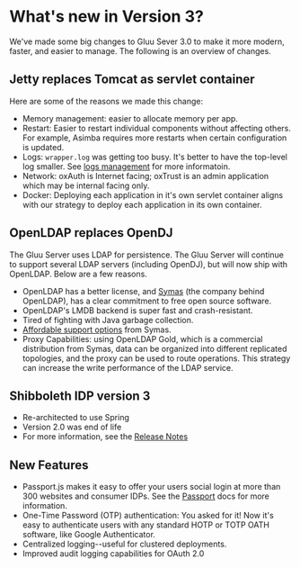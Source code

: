 # What's new in Version 3?

We've made some big changes to Gluu Sever 3.0 to make it more modern, 
faster, and easier to manage. The following is an overview of changes.

## Jetty replaces Tomcat as servlet container

Here are some of the reasons we made this change:

 - Memory management: easier to allocate memory per app.
 - Restart: Easier to restart individual components without affecting
   others. For example, Asimba requires more restarts when certain
   configuration is updated.
 - Logs: `wrapper.log` was getting too busy. It's better to have
   the top-level log smaller. See [logs management](./logs.md) 
   for more informatoin.
 - Network: oxAuth is Internet facing; oxTrust is an admin application
   which may be internal facing only.
 - Docker: Deploying each application in it's own servlet container 
   aligns with our strategy to deploy each application in its own 
   container.

## OpenLDAP replaces OpenDJ

The Gluu Server uses LDAP for persistence. The Gluu Server will continue to support 
several LDAP servers (including OpenDJ), but will now ship with OpenLDAP. Below are a few
reasons.

 - OpenLDAP has a better license, and [Symas](https://symas.com/) (the company behind OpenLDAP),
   has a clear commitment to free open source software.
 - OpenLDAP's LMDB backend is super fast and crash-resistant. 
 - Tired of fighting with Java garbage collection.
 - [Affordable support options](https://symas.com/services/subscriptions/) from Symas.
 - Proxy Capabilities: using OpenLDAP Gold, which is a commercial 
   distribution from Symas, data can be organized into different replicated 
   topologies, and the proxy can be used to route operations. This strategy
   can increase the write performance of the LDAP service. 

## Shibboleth IDP version 3

 - Re-architected to use Spring
 - Version 2.0 was end of life
 - For more information, see the [Release Notes](https://wiki.shibboleth.net/confluence/display/IDP30/ReleaseNotes)

## New Features

 - Passport.js makes it easy to offer your users social login at more than 300 websites and consumer IDPs. See the [Passport](../authn-guide/passport.md) docs for more information.
 - One-Time Password (OTP) authentication: You asked for it! Now it's easy to authenticate users with any standard HOTP or TOTP OATH 
   software, like Google Authenticator.
 - Centralized logging--useful for clustered deployments.
 - Improved audit logging capabilities for OAuth 2.0
